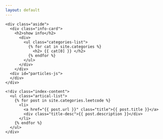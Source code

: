 ```yaml
---
layout: default
---
```



<body>
  <div class="index-wrapper">

    <div class="aside">
      <div class="info-card">
        <h2>show info</h2>
          <div>
            <ul class="categories-list">
              {% for cat in site.categories %}
                <h2> {{ cat[0] }} </h2>
              {% endfor %}
            </ul>
          </div>
        </div>
      <div id="particles-js">
      </div>
    </div>

    <!div class="index-content">
      <ul class="artical-list">
        {% for post in site.categories.leetcode %}
          <li>
            <a href="{{ post.url }}" class="title">{{ post.title }}</a>
            <div class="title-desc">{{ post.description }}</div>
          </li>
        {% endfor %}
      </ul>
    </div>


  </div>
</body>
